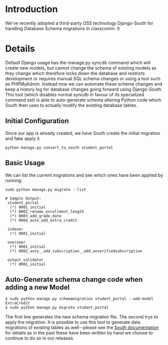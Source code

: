 # Introduction #

We've recently adopted a third-party OSS technology Django-South for handling Database Schema migrations in classcomm.  It


# Details #

Default Django usage has the manage.py syncdb command which will create new models, but cannot change the schema of existing models as they change which therefore locks down the database and restricts development or requires manual SQL schema changes or using a tool such as PHPMyAdmin.  Instead now we can automate these schema changes and keep a history log for database changes going forward using Django-South.  This tool (which disables normal syncdb in favour of its specialized command set) is able to auto-generate schema altering Python code which South then uses to actually modify the existing database tables.

## Initial Configuration ##
Since our app is already created, we have South create the initial migration and fake apply it
```
python manage.py convert_to_south student_portal
```


## Basic Usage ##
We can list the current migrations and see which ones have been applied by running:
```
sudo python manage.py migrate --list

# Sample Output:
 student_portal
  (*) 0001_initial
  (*) 0002_rename_enrollment_length
  (*) 0003_add_grade_date
  (*) 0004_auto_add_extra_credit

 indexer
  (*) 0001_initial

 overseer
  (*) 0001_initial
  (*) 0002_auto__add_subscription__add_unverifiedsubscription

 output_validator
  (*) 0001_initial

```


## Auto-Generate schema change code when adding a new Model ##
```
$ sudo python manage.py schemamigration student_portal --add-model ExtraCredit
$ sudo python manage.py migrate student_portal
```
The first line generates the new schema migration file.  The second trys to apply the migration.  It is possible to use this tool to generate data migrations of existing tables as well--please see the [South documentation](http://south.aeracode.org/docs/tutorial/part3.html) for details as in the past these have been written by hand we choose to continue to do so in our releases.